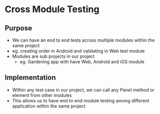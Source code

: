 # Cross Module Testing

## Purpose

* We can have an end to end tests across multiple modules within the same project
* eg. creating order in Android and validating in Web test module
* Modules are sub projects in our project
  * eg. Gardening app with have Web, Android and iOS module

## Implementation

* Within any test case in our project, we can call any Panel method or element from other modules
* This allows us to have end to end module testing among different application within the same project





